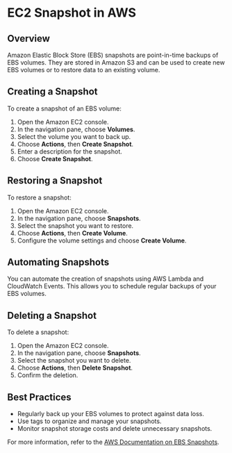 # EC2 Snapshot in AWS

## Overview
Amazon Elastic Block Store (EBS) snapshots are point-in-time backups of EBS volumes. They are stored in Amazon S3 and can be used to create new EBS volumes or to restore data to an existing volume.

## Creating a Snapshot
To create a snapshot of an EBS volume:

1. Open the Amazon EC2 console.
2. In the navigation pane, choose **Volumes**.
3. Select the volume you want to back up.
4. Choose **Actions**, then **Create Snapshot**.
5. Enter a description for the snapshot.
6. Choose **Create Snapshot**.

## Restoring a Snapshot
To restore a snapshot:

1. Open the Amazon EC2 console.
2. In the navigation pane, choose **Snapshots**.
3. Select the snapshot you want to restore.
4. Choose **Actions**, then **Create Volume**.
5. Configure the volume settings and choose **Create Volume**.

## Automating Snapshots
You can automate the creation of snapshots using AWS Lambda and CloudWatch Events. This allows you to schedule regular backups of your EBS volumes.

## Deleting a Snapshot
To delete a snapshot:

1. Open the Amazon EC2 console.
2. In the navigation pane, choose **Snapshots**.
3. Select the snapshot you want to delete.
4. Choose **Actions**, then **Delete Snapshot**.
5. Confirm the deletion.

## Best Practices
- Regularly back up your EBS volumes to protect against data loss.
- Use tags to organize and manage your snapshots.
- Monitor snapshot storage costs and delete unnecessary snapshots.

For more information, refer to the [AWS Documentation on EBS Snapshots](https://docs.aws.amazon.com/AWSEC2/latest/UserGuide/EBSSnapshots.html).